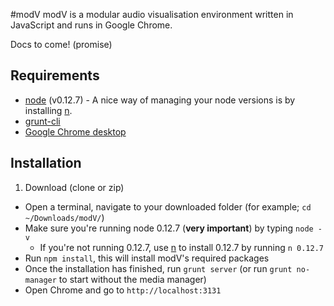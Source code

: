 #modV
modV is a modular audio visualisation environment written in JavaScript and runs in Google Chrome.

Docs to come! (promise)

## Requirements
- [node](https://nodejs.org/download/) (v0.12.7) - A nice way of managing your node versions is by installing [n](https://github.com/tj/n).
- [grunt-cli](https://github.com/gruntjs/grunt-cli)
- [Google Chrome desktop](https://www.google.com/chrome/browser/desktop/)

## Installation
1. Download (clone or zip)
* Open a terminal, navigate to your downloaded folder (for example; ```cd ~/Downloads/modV/```)
* Make sure you're running node 0.12.7 (**very important**) by typing ```node -v```
	* If you're not running 0.12.7, use [n](https://github.com/tj/n) to install 0.12.7 by running ```n 0.12.7```
* Run ```npm install```, this will install modV's required packages
* Once the installation has finished, run ```grunt server``` (or run ```grunt no-manager``` to start without the media manager)
* Open Chrome and go to ```http://localhost:3131```